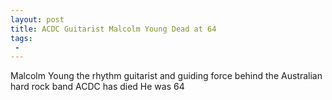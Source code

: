 ```yaml
---
layout: post
title: ACDC Guitarist Malcolm Young Dead at 64
tags:
 -
---
```

Malcolm Young the rhythm guitarist and guiding force behind the Australian hard rock band ACDC has died He was 64
